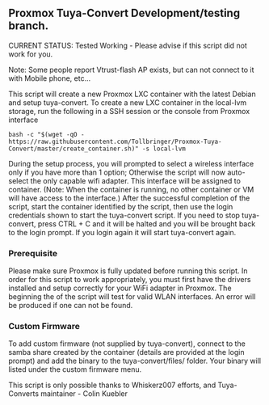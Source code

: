 ## Proxmox Tuya-Convert Development/testing branch.

CURRENT STATUS: Tested Working - Please advise if this script did not work for you. 

Note: Some people report Vtrust-flash AP exists, but can not connect to it with Mobile phone, etc...

This script will create a new Proxmox LXC container with the latest Debian and setup tuya-convert. To create a new LXC container in the local-lvm storage, run the following in a SSH session or the console from Proxmox interface

```
bash -c "$(wget -qO - https://raw.githubusercontent.com/Tollbringer/Proxmox-Tuya-Convert/master/create_container.sh)" -s local-lvm
```

During the setup process, you will prompted to select a wireless interface only if you have more than 1 option; Otherwise the script will now auto-select the only capable wifi adapter. This interface will be assigned to container. (Note: When the container is running, no other container or VM will have access to the interface.) After the successful completion of the script, start the container identified by the script, then use the login credentials shown to start the tuya-convert script. If you need to stop tuya-convert, press CTRL + C and it will be halted and you will be brought back to the login prompt. If you login again it will start tuya-convert again.

### Prerequisite

Please make sure Proxmox is fully updated before running this script. In order for this script to work appropriately, you must first have the drivers installed and setup correctly for your WiFi adapter in Proxmox. The beginning the of the script will test for valid WLAN interfaces. An error will be produced if one can not be found.

### Custom Firmware

To add custom firmware (not supplied by tuya-convert), connect to the samba share created by the container (details are provided at the login prompt) and add the binary to the tuya-convert/files/ folder. Your binary will listed under the custom firmware menu.

This script is only possible thanks to Whiskerz007 efforts, and Tuya-Converts maintainer - Colin Kuebler
